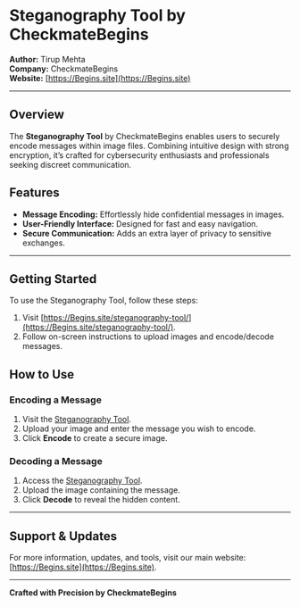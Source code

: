 # Steganography Tool by CheckmateBegins

**Author:** Tirup Mehta  
**Company:** CheckmateBegins  
**Website:** [https://Begins.site](https://Begins.site)

---

## Overview  
The **Steganography Tool** by CheckmateBegins enables users to securely encode messages within image files. Combining intuitive design with strong encryption, it’s crafted for cybersecurity enthusiasts and professionals seeking discreet communication.

## Features  
- **Message Encoding:** Effortlessly hide confidential messages in images.
- **User-Friendly Interface:** Designed for fast and easy navigation.
- **Secure Communication:** Adds an extra layer of privacy to sensitive exchanges.

---

## Getting Started  
To use the Steganography Tool, follow these steps:
1. Visit [https://Begins.site/steganography-tool/](https://Begins.site/steganography-tool/).
2. Follow on-screen instructions to upload images and encode/decode messages.

## How to Use  
### Encoding a Message  
1. Visit the [Steganography Tool](https://Begins.site/steganography-tool/).
2. Upload your image and enter the message you wish to encode.
3. Click **Encode** to create a secure image.

### Decoding a Message  
1. Access the [Steganography Tool](https://Begins.site/steganography-tool/).
2. Upload the image containing the message.
3. Click **Decode** to reveal the hidden content.

---

## Support & Updates  
For more information, updates, and tools, visit our main website: [https://Begins.site](https://Begins.site).

---

**Crafted with Precision by CheckmateBegins**
